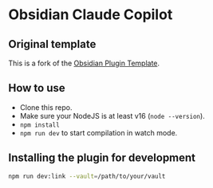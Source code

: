 # Obsidian Claude Copilot

## Original template

This is a fork of the [Obsidian Plugin Template](https://github.com/obsidianmd/obsidian-sample-plugin).

## How to use

- Clone this repo.
- Make sure your NodeJS is at least v16 (`node --version`).
- `npm install`
- `npm run dev` to start compilation in watch mode.

## Installing the plugin for development

```sh
npm run dev:link --vault=/path/to/your/vault
```
